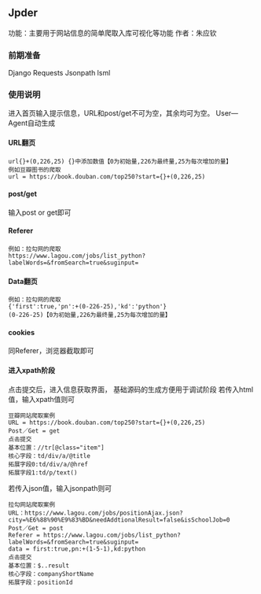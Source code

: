 ## Jpder
功能：主要用于网站信息的简单爬取入库可视化等功能
作者：朱应钦

### 前期准备
Django
Requests
Jsonpath
lsml

### 使用说明
进入首页输入提示信息，URL和post/get不可为空，其余均可为空。
User—Agent自动生成
#### URL翻页
```
url{}+(0,226,25) {}中添加数值【0为初始量,226为最终量,25为每次增加的量】
例如豆瓣图书的爬取
url = https://book.douban.com/top250?start={}+(0,226,25)
```
#### post/get
输入post or get即可
#### Referer
```
例如：拉勾网的爬取
https://www.lagou.com/jobs/list_python?labelWords=&fromSearch=true&suginput=
```
#### Data翻页
```
例如：拉勾网的爬取
{'first':true,'pn':+(0-226-25),'kd':'python'}
(0-226-25)【0为初始量,226为最终量,25为每次增加的量】
```
#### cookies
同Referer，浏览器截取即可
#### 进入xpath阶段
点击提交后，进入信息获取界面，
基础源码的生成方便用于调试阶段
若传入html值，输入xpath值则可
```
豆瓣网站爬取案例
URL = https://book.douban.com/top250?start={}+(0,226,25)
Post／Get = get
点击提交
基本位置：//tr[@class="item"]
核心字段：td/div/a/@title
拓展字段0:td/div/a/@href
拓展字段1:td/p/text()

```
若传入json值，输入jsonpath则可
```
拉勾网站爬取案例
URL：https://www.lagou.com/jobs/positionAjax.json?city=%E6%88%90%E9%83%BD&needAddtionalResult=false&isSchoolJob=0
Post／Get = post
Referer = https://www.lagou.com/jobs/list_python?labelWords=&fromSearch=true&suginput=
data = first:true,pn:+(1-5-1),kd:python
点击提交
基本位置：$..result
核心字段：companyShortName
拓展字段：positionId
```
